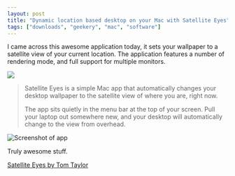 ```yaml
---
layout: post
title: "Dynamic location based desktop on your Mac with Satellite Eyes"
tags: ["downloads", "geekery", "mac", "software"]
---
```

I came across this awesome application today, it sets your wallpaper to a satellite view of your current location. The application features a number of rendering mode, and full support for multiple monitors.

<!-- more -->

[![](http://f.cl.ly/items/121K3s21313o0f270S1l/ss_preview.png)](http://uk.omg.li/HWGj)

> Satellite Eyes is a simple Mac app that automatically changes your desktop wallpaper to the satellite view of where you are, right now.
>
>The app sits quietly in the menu bar at the top of your screen. Pull your laptop out somewhere new, and your desktop will automatically change to the view from overhead.

![Screenshot of app](http://f.cl.ly/items/461b33341K2k0m0b2F3g/by%20default%202012-06-20%20at%2010.58.22.png)

Truly awesome stuff.

[Satellite Eyes by Tom Taylor](http://satelliteeyes.tomtaylor.co.uk/)
